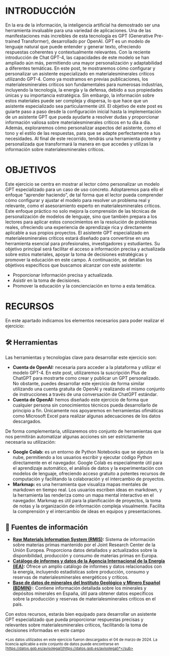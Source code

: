 # INTRODUCCIÓN

En la era de la información, la inteligencia artificial ha demostrado ser una herramienta invaluable para una variedad de aplicaciones. Una de las manifestaciones más increíbles de esta tecnología es GPT  (Generative Pre-trained Transformer), desarrollado por OpenAI. GPT es un modelo de lenguaje natural que puede entender y generar texto, ofreciendo respuestas coherentes y contextualmente relevantes. Con la reciente introducción de Chat GPT-4, las capacidades de este modelo se han ampliado aún más, permitiendo una mayor personalización y adaptabilidad a diferentes temáticas.
En este post, te mostraremos cómo configurar y personalizar un asistente especializado en materialesminerales críticos utilizando GPT-4. Como ya mostramos en previas publicaciones, los materialesminerales críticos son fundamentales para numerosas industrias, incluyendo la tecnología, la energía y la defensa, debido a sus propiedades únicas y su importancia estratégica. Sin embargo, la información sobre estos materiales puede ser compleja y dispersa, lo que hace que un asistente especializado sea particularmente útil.
El objetivo de este post es guiarte paso a paso desde la configuración inicial hasta la implementación de un asistente GPT que pueda ayudarte a resolver dudas y proporcionar información valiosa sobre materialesminerales críticos en tu día a día. Además, exploraremos cómo personalizar aspectos del asistente, como el tono y el estilo de las respuestas, para que se adapte perfectamente a tus necesidades. Al final de este recorrido, tendrás una herramienta potente y personalizada que transformará la manera en que accedes y utilizas la información sobre materialesminerales críticos.

# OBJETIVOS

Este ejercicio se centra en mostrar al lector cómo personalizar un modelo GPT especializado para un caso de uso concreto. Adoptaremos para ello el enfoque “aprender haciendo”, de tal forma que el lector pueda comprender cómo configurar y ajustar el modelo para resolver un problema real y relevante, como el asesoramiento experto en materialesminerales críticos. Este enfoque práctico no solo mejora la comprensión de las técnicas de personalización de modelos de lenguaje, sino que también prepara a los lectores para aplicar estos conocimientos en la resolución de problemas reales, ofreciendo una experiencia de aprendizaje rica y directamente aplicable a sus propios proyectos.
El asistente GPT especializado en materialesminerales críticos estará diseñado para convertirse en una herramienta esencial para profesionales, investigadores y estudiantes. Su objetivo principal será facilitar el acceso a información precisa y actualizada sobre estos materiales, apoyar la toma de decisiones estratégicas y promover la educación en este campo. A continuación, se detallan los objetivos específicos que buscamos alcanzar con este asistente:
* Proporcionar Información precisa y actualizada.
* Asistir en la toma de decisiones.
* Promover la educación y la concienciación en torno a esta temática.

# RECURSOS

En este apartado indicamos los elementos necesarios para poder realizar el ejercicio:

## 🛠 Herramientas
Las herramientas y tecnologías clave para desarrollar este ejercicio son:
- **Cuenta de OpenAI:** necesaria para acceder a la plataforma y utilizar el modelo GPT-4. En este post, utilizaremos la suscripción Plus de ChatGPT para mostrarte como crear y publicar un GPT personalizado. No obstante, puedes desarrollar este ejercicio de forma similar utilizando una cuenta gratuita de OpenAI y realizando el mismo conjunto de instrucciones a través de una conversación de ChatGPT estándar.
- **Cuenta de OpenAI:** hemos diseñado este ejercicio de forma que cualquier persona sin conocimientos técnicos pueda desarrollarlo de principio a fin. Únicamente nos apoyaremos en herramientas ofimáticas como Microsoft Excel para realizar algunas adecuaciones de los datos descargados.
  
De forma complementaria, utilizaremos otro conjunto de herramientas que nos permitirán automatizar algunas acciones sin ser estrictamente necesaria su utilización:
- **Google Colab:** es un entorno de Python Notebooks que se ejecuta en la nube, permitiendo a los usuarios escribir y ejecutar código Python directamente en el navegador. Google Colab es especialmente útil para el aprendizaje automático, el análisis de datos y la experimentación con modelos de lenguaje, ofreciendo acceso gratuito a potentes recursos de computación y facilitando la colaboración y el intercambio de proyectos.
- **Markmap:** es una herramienta que visualiza mapas mentales de markdown en tiempo real. Los usuarios escriben ideas en markdown, y la herramienta las renderiza como un mapa mental interactivo en el navegador. Markmap es útil para la planificación de proyectos, la toma de notas y la organización de información compleja visualmente. Facilita la comprensión y el intercambio de ideas en equipos y presentaciones.

## 💾 Fuentes de información
- **[Raw Materials Information System (RMIS)](https://rmis.jrc.ec.europa.eu/):** Sistema de información sobre materias primas mantenido por el Joint Research Center de la Unión Europea. Proporciona datos detallados y actualizados sobre la disponibilidad, producción y consumo de materias primas en Europa.
- **[Catálogo de informes y datos de la Agencia Internacional de la Energía (IEA)](https://www.iea.org/data-and-statistics):** Ofrece un amplio catálogo de informes y datos relacionados con la energía, incluyendo estadísticas sobre producción, consumo y reservas de materialesminerales energéticos y críticos.
- **[Base de datos de minerales del Instituto Geológico y Minero Español (BDMIN)](https://info.igme.es/catalogo/resource.aspx?portal=1&catalog=3&ctt=1&lang=spa&dlang=eng&llt=dropdown&master=infoigme&shdt=false&shfo=false&resource=23):**: Contiene información detallada sobre los minerales y depósitos minerales en España, útil para obtener datos específicos sobre la producción y reservas de materialesminerales críticos en el país.

Con estos recursos, estarás bien equipado para desarrollar un asistente GPT especializado que pueda proporcionar respuestas precisas y relevantes sobre materialesminerales críticos, facilitando la toma de decisiones informadas en este campo

<sub>*Los datos utilizados en este ejercicio fueron descargados el 04 de marzo de 2024. La licencia aplicable a este conjunto de datos puede encontrarse en [https://datos.gob.es/avisolegal](https://datos.gob.es/avisolegal)*</sub>

